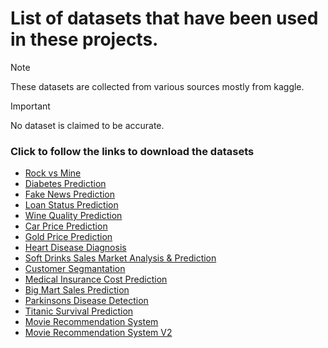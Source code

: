 # List of datasets that have been used in these projects.

> [!NOTE]
> These datasets are collected from various sources mostly from kaggle.

> [!IMPORTANT]
> No dataset is claimed to be accurate.

### Click to follow the links to download the datasets

- [Rock vs Mine](https://drive.google.com/file/d/12jHI9TzuCxQyOjdLnJmsT-LTWZ0PEKI5/view?usp=sharing)
- [Diabetes Prediction](https://drive.google.com/file/d/1V3w1SuRmYbURCdhSRPdFkAdPdeezR_X0/view?usp=sharing)
- [Fake News Prediction](https://drive.google.com/file/d/1ps_nI73hxCcuGwkaK8dO4V3tRGcJj5_6/view?usp=sharing)
- [Loan Status Prediction](https://drive.google.com/file/d/1kcfjnS-7PRcI0Q4B4-06m8YBM_j9I8X-/view?usp=sharing)
- [Wine Quality Prediction](https://drive.google.com/file/d/1Y6_siTnjHoBGG6BhSIf7GpCkSLEZ6IHL/view?usp=sharing)
- [Car Price Prediction](https://drive.google.com/file/d/130mqLrDJV-Q3-xgxUhAHGxZLse5jcv-e/view?usp=sharing)
- [Gold Price Prediction](https://drive.google.com/file/d/1ADPTsWGvbHcAr-av35ZpCpl_N8zMSjh3/view?usp=sharing)
- [Heart Disease Diagnosis](https://drive.google.com/file/d/19vxKBYDoOgZjVtz7UZaQn0fxoXF6UBDj/view?usp=sharing)
- [Soft Drinks Sales Market Analysis & Prediction](https://drive.google.com/file/d/1FnX3nwHGqeHTiOAQ4UNDX4_yp1jRyjAh/view?usp=sharing)
- [Customer Segmantation](https://drive.google.com/file/d/17APzqEl4kAlsoA8tvLUD9axW2sWLsxc9/view?usp=sharing)
- [Medical Insurance Cost Prediction](https://drive.google.com/file/d/1hKbUxWqKkr3WKcHHX5NAjR1RehExOpCl/view?usp=sharing)
- [Big Mart Sales Prediction](https://drive.google.com/drive/folders/1xH5aIwgRMSBUfMrhLTqKPLXSMl4YHO8N?usp=sharing)
- [Parkinsons Disease Detection](https://drive.google.com/file/d/1KmEb29xxd_R3TakxUNQARAaoiM5dgZ4Y/view?usp=sharing)
- [Titanic Survival Prediction](https://drive.google.com/file/d/1_HzYbbDQ7wZPp6oF8PY4tkbQsH4uyf43/view?usp=sharing)
- [Movie Recommendation System](https://drive.google.com/file/d/10Sl7Eil46X4ugk1FI270PFzIyViNCDtx/view?usp=sharing)
- [Movie Recommendation System V2](https://drive.google.com/drive/folders/1Nx35Nb-jRrPBnkZ4xvXrRv4tVtwO3coA?usp=sharing)
